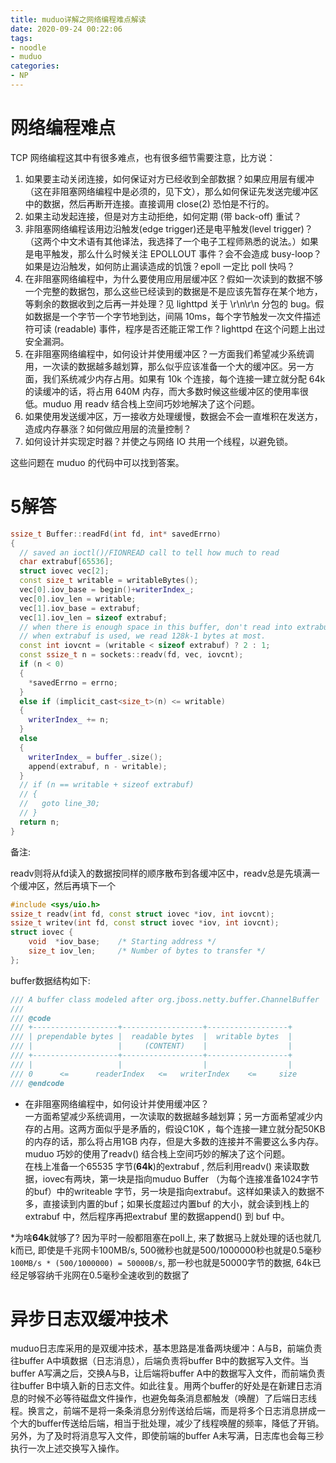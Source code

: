 ```yaml
---
title: muduo详解之网络编程难点解读
date: 2020-09-24 00:22:06
tags:
- noodle
- muduo
categories:
- NP
---
```



# 网络编程难点

TCP 网络编程这其中有很多难点，也有很多细节需要注意，比方说：

1. 如果要主动关闭连接，如何保证对方已经收到全部数据？如果应用层有缓冲（这在非阻塞网络编程中是必须的，见下文），那么如何保证先发送完缓冲区中的数据，然后再断开连接。直接调用 close(2) 恐怕是不行的。
2. 如果主动发起连接，但是对方主动拒绝，如何定期 (带 back-off) 重试？
3. 非阻塞网络编程该用边沿触发(edge trigger)还是电平触发(level trigger)？（这两个中文术语有其他译法，我选择了一个电子工程师熟悉的说法。）如果是电平触发，那么什么时候关注 EPOLLOUT 事件？会不会造成 busy-loop？如果是边沿触发，如何防止漏读造成的饥饿？epoll 一定比 poll 快吗？
4. 在非阻塞网络编程中，为什么要使用应用层缓冲区？假如一次读到的数据不够一个完整的数据包，那么这些已经读到的数据是不是应该先暂存在某个地方，等剩余的数据收到之后再一并处理？见 lighttpd 关于 \r\n\r\n 分包的 bug。假如数据是一个字节一个字节地到达，间隔 10ms，每个字节触发一次文件描述符可读 (readable) 事件，程序是否还能正常工作？lighttpd 在这个问题上出过安全漏洞。
5. 在非阻塞网络编程中，如何设计并使用缓冲区？一方面我们希望减少系统调用，一次读的数据越多越划算，那么似乎应该准备一个大的缓冲区。另一方面，我们系统减少内存占用。如果有 10k 个连接，每个连接一建立就分配 64k 的读缓冲的话，将占用 640M 内存，而大多数时候这些缓冲区的使用率很低。muduo 用 readv 结合栈上空间巧妙地解决了这个问题。
6. 如果使用发送缓冲区，万一接收方处理缓慢，数据会不会一直堆积在发送方，造成内存暴涨？如何做应用层的流量控制？
7. 如何设计并实现定时器？并使之与网络 IO 共用一个线程，以避免锁。

这些问题在 muduo 的代码中可以找到答案。


# 5解答

``` cpp
ssize_t Buffer::readFd(int fd, int* savedErrno)
{
  // saved an ioctl()/FIONREAD call to tell how much to read
  char extrabuf[65536];
  struct iovec vec[2];
  const size_t writable = writableBytes();
  vec[0].iov_base = begin()+writerIndex_;
  vec[0].iov_len = writable;
  vec[1].iov_base = extrabuf;
  vec[1].iov_len = sizeof extrabuf;
  // when there is enough space in this buffer, don't read into extrabuf.
  // when extrabuf is used, we read 128k-1 bytes at most.
  const int iovcnt = (writable < sizeof extrabuf) ? 2 : 1;
  const ssize_t n = sockets::readv(fd, vec, iovcnt);
  if (n < 0)
  {
    *savedErrno = errno;
  }
  else if (implicit_cast<size_t>(n) <= writable)
  {
    writerIndex_ += n;
  }
  else
  {
    writerIndex_ = buffer_.size();
    append(extrabuf, n - writable);
  }
  // if (n == writable + sizeof extrabuf)
  // {
  //   goto line_30;
  // }
  return n;
}
```

备注: 

readv则将从fd读入的数据按同样的顺序散布到各缓冲区中，readv总是先填满一个缓冲区，然后再填下一个
``` cpp
#include <sys/uio.h>
ssize_t readv(int fd, const struct iovec *iov, int iovcnt);
ssize_t writev(int fd, const struct iovec *iov, int iovcnt);
struct iovec {
    void  *iov_base;    /* Starting address */
    size_t iov_len;     /* Number of bytes to transfer */
};
```

buffer数据结构如下:  
``` cpp
/// A buffer class modeled after org.jboss.netty.buffer.ChannelBuffer
///
/// @code
/// +-------------------+------------------+------------------+
/// | prependable bytes |  readable bytes  |  writable bytes  |
/// |                   |     (CONTENT)    |                  |
/// +-------------------+------------------+------------------+
/// |                   |                  |                  |
/// 0      <=      readerIndex   <=   writerIndex    <=     size
/// @endcode
```

* 在非阻塞网络编程中，如何设计并使用缓冲区？  
    一方面希望减少系统调用，一次读取的数据越多越划算；另一方面希望减少内存的占用。这两方面似乎是矛盾的，假设C10K ，每个连接一建立就分配50KB 的内存的话，那么将占用1GB 内存，但是大多数的连接并不需要这么多内存。muduo 巧妙的使用了readv() 结合栈上空间巧妙的解决了这个问题。    
    在栈上准备一个65535 字节(**64k**)的extrabuf , 然后利用readv() 来读取数据，iovec有两块，第一块是指向muduo Buffer （为每个连接准备1024字节的buf）中的writeable 字节，另一块是指向extrabuf。这样如果读入的数据不多，直接读到内置的buf；如果长度超过内置buf 的大小，就会读到栈上的extrabuf 中，然后程序再把extrabuf 里的数据append() 到 buf 中。

*为啥**64k**就够了?
    因为平时一般都阻塞在poll上, 来了数据马上就处理的话也就几k而已, 即使是千兆网卡100MB/s, 500微秒也就是500/1000000秒也就是0.5毫秒  
    `100MB/s * (500/1000000) = 50000B/s`, 那一秒也就是50000字节的数据, 64k已经足够容纳千兆网在0.5毫秒全速收到的数据了


# 异步日志双缓冲技术

muduo日志库采用的是双缓冲技术，基本思路是准备两块缓冲：A与B，前端负责往buffer A中填数据（日志消息），后端负责将buffer B中的数据写入文件。当buffer A写满之后，交换A与B，让后端将buffer A中的数据写入文件，而前端负责往buffer B中填入新的日志文件。如此往复。用两个buffer的好处是在新建日志消息的时候不必等待磁盘文件操作，也避免每条消息都触发（唤醒）了后端日志线程。换言之，前端不是将一条条消息分别传送给后端，而是将多个日志消息拼成一个大的buffer传送给后端，相当于批处理，减少了线程唤醒的频率，降低了开销。另外，为了及时将消息写入文件，即使前端的buffer A未写满，日志库也会每三秒执行一次上述交换写入操作。
